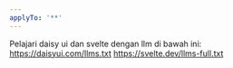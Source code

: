```yaml
---
applyTo: '**'
---
```


Pelajari daisy ui dan svelte dengan llm di bawah ini:
https://daisyui.com/llms.txt
https://svelte.dev/llms-full.txt
